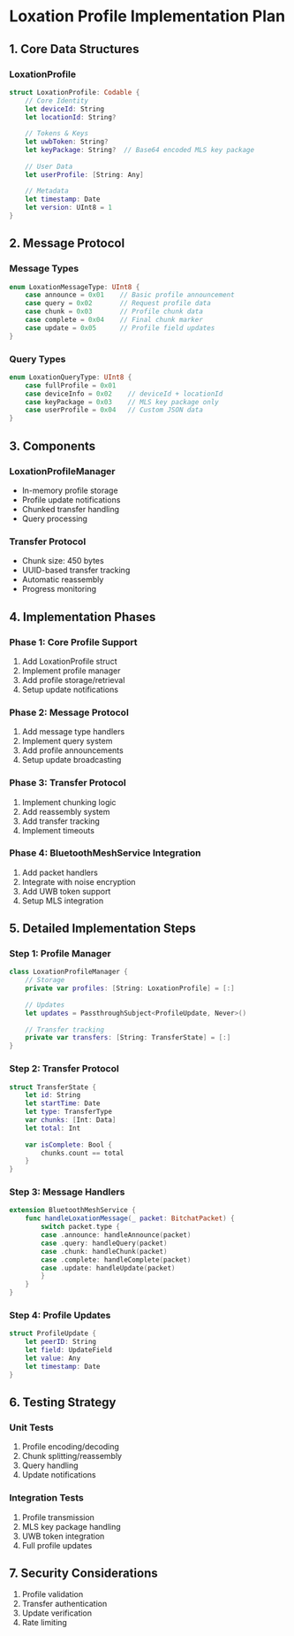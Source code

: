 # Loxation Profile Implementation Plan

## 1. Core Data Structures

### LoxationProfile
```swift
struct LoxationProfile: Codable {
    // Core Identity
    let deviceId: String
    let locationId: String?
    
    // Tokens & Keys
    let uwbToken: String?
    let keyPackage: String?  // Base64 encoded MLS key package
    
    // User Data
    let userProfile: [String: Any]
    
    // Metadata
    let timestamp: Date
    let version: UInt8 = 1
}
```

## 2. Message Protocol

### Message Types
```swift
enum LoxationMessageType: UInt8 {
    case announce = 0x01    // Basic profile announcement
    case query = 0x02       // Request profile data
    case chunk = 0x03       // Profile chunk data
    case complete = 0x04    // Final chunk marker
    case update = 0x05      // Profile field updates
}
```

### Query Types
```swift
enum LoxationQueryType: UInt8 {
    case fullProfile = 0x01
    case deviceInfo = 0x02    // deviceId + locationId
    case keyPackage = 0x03    // MLS key package only
    case userProfile = 0x04   // Custom JSON data
}
```

## 3. Components

### LoxationProfileManager
- In-memory profile storage
- Profile update notifications
- Chunked transfer handling
- Query processing

### Transfer Protocol
- Chunk size: 450 bytes
- UUID-based transfer tracking
- Automatic reassembly
- Progress monitoring

## 4. Implementation Phases

### Phase 1: Core Profile Support
1. Add LoxationProfile struct
2. Implement profile manager
3. Add profile storage/retrieval
4. Setup update notifications

### Phase 2: Message Protocol
1. Add message type handlers
2. Implement query system
3. Add profile announcements
4. Setup update broadcasting

### Phase 3: Transfer Protocol
1. Implement chunking logic
2. Add reassembly system
3. Add transfer tracking
4. Implement timeouts

### Phase 4: BluetoothMeshService Integration
1. Add packet handlers
2. Integrate with noise encryption
3. Add UWB token support
4. Setup MLS integration

## 5. Detailed Implementation Steps

### Step 1: Profile Manager
```swift
class LoxationProfileManager {
    // Storage
    private var profiles: [String: LoxationProfile] = [:]
    
    // Updates
    let updates = PassthroughSubject<ProfileUpdate, Never>()
    
    // Transfer tracking
    private var transfers: [String: TransferState] = [:]
}
```

### Step 2: Transfer Protocol
```swift
struct TransferState {
    let id: String
    let startTime: Date
    let type: TransferType
    var chunks: [Int: Data]
    let total: Int
    
    var isComplete: Bool {
        chunks.count == total
    }
}
```

### Step 3: Message Handlers
```swift
extension BluetoothMeshService {
    func handleLoxationMessage(_ packet: BitchatPacket) {
        switch packet.type {
        case .announce: handleAnnounce(packet)
        case .query: handleQuery(packet)
        case .chunk: handleChunk(packet)
        case .complete: handleComplete(packet)
        case .update: handleUpdate(packet)
        }
    }
}
```

### Step 4: Profile Updates
```swift
struct ProfileUpdate {
    let peerID: String
    let field: UpdateField
    let value: Any
    let timestamp: Date
}
```

## 6. Testing Strategy

### Unit Tests
1. Profile encoding/decoding
2. Chunk splitting/reassembly
3. Query handling
4. Update notifications

### Integration Tests
1. Profile transmission
2. MLS key package handling
3. UWB token integration
4. Full profile updates

## 7. Security Considerations

1. Profile validation
2. Transfer authentication
3. Update verification
4. Rate limiting

